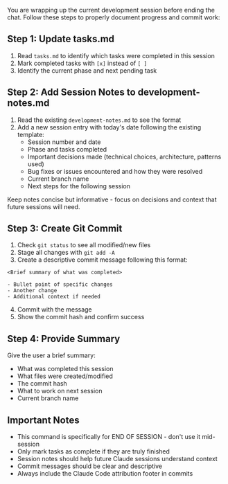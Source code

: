 You are wrapping up the current development session before ending the chat. Follow these steps to properly document progress and commit work:

## Step 1: Update tasks.md

1. Read `tasks.md` to identify which tasks were completed in this session
2. Mark completed tasks with `[x]` instead of `[ ]`
3. Identify the current phase and next pending task

## Step 2: Add Session Notes to development-notes.md

1. Read the existing `development-notes.md` to see the format
2. Add a new session entry with today's date following the existing template:
   - Session number and date
   - Phase and tasks completed
   - Important decisions made (technical choices, architecture, patterns used)
   - Bug fixes or issues encountered and how they were resolved
   - Current branch name
   - Next steps for the following session

Keep notes concise but informative - focus on decisions and context that future sessions will need.

## Step 3: Create Git Commit

1. Check `git status` to see all modified/new files
2. Stage all changes with `git add -A`
3. Create a descriptive commit message following this format:

```
<Brief summary of what was completed>

- Bullet point of specific changes
- Another change
- Additional context if needed

```

4. Commit with the message
5. Show the commit hash and confirm success

## Step 4: Provide Summary

Give the user a brief summary:

- What was completed this session
- What files were created/modified
- The commit hash
- What to work on next session
- Current branch name

## Important Notes

- This command is specifically for END OF SESSION - don't use it mid-session
- Only mark tasks as complete if they are truly finished
- Session notes should help future Claude sessions understand context
- Commit messages should be clear and descriptive
- Always include the Claude Code attribution footer in commits

